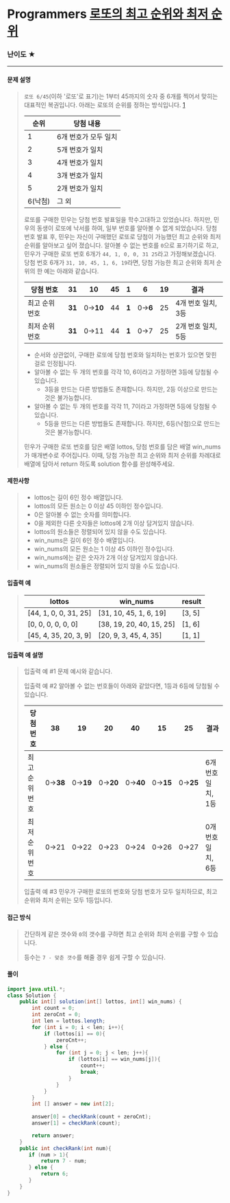 # Programmers [로또의 최고 순위와 최저 순위](https://school.programmers.co.kr/learn/courses/30/lessons/1882)

### 난이도 ★

---

#### 문제 설명

> `로또 6/45`(이하 '로또'로 표기)는 1부터 45까지의 숫자 중 6개를 찍어서 맞히는 대표적인 복권입니다. 아래는 로또의 순위를 정하는 방식입니다. [1](https://school.programmers.co.kr/learn/courses/30/lessons/77484#fn1)
>
> | 순위    | 당첨 내용            |
> | ------- | -------------------- |
> | 1       | 6개 번호가 모두 일치 |
> | 2       | 5개 번호가 일치      |
> | 3       | 4개 번호가 일치      |
> | 4       | 3개 번호가 일치      |
> | 5       | 2개 번호가 일치      |
> | 6(낙첨) | 그 외                |
>
> 로또를 구매한 민우는 당첨 번호 발표일을 학수고대하고 있었습니다. 하지만, 민우의 동생이 로또에 낙서를 하여, 일부 번호를 알아볼 수 없게 되었습니다. 당첨 번호 발표 후, 민우는 자신이 구매했던 로또로 당첨이 가능했던 최고 순위와 최저 순위를 알아보고 싶어 졌습니다.
> 알아볼 수 없는 번호를 `0`으로 표기하기로 하고, 민우가 구매한 로또 번호 6개가 `44, 1, 0, 0, 31 25`라고 가정해보겠습니다. 당첨 번호 6개가 `31, 10, 45, 1, 6, 19`라면, 당첨 가능한 최고 순위와 최저 순위의 한 예는 아래와 같습니다.
>
> | 당첨 번호      | 31     | 10       | 45   | 1     | 6       | 19   | 결과               |
> | -------------- | ------ | -------- | ---- | ----- | ------- | ---- | ------------------ |
> | 최고 순위 번호 | **31** | 0→**10** | 44   | **1** | 0→**6** | 25   | 4개 번호 일치, 3등 |
> | 최저 순위 번호 | **31** | 0→11     | 44   | **1** | 0→7     | 25   | 2개 번호 일치, 5등 |
>
> - 순서와 상관없이, 구매한 로또에 당첨 번호와 일치하는 번호가 있으면 맞힌 걸로 인정됩니다.
> - 알아볼 수 없는 두 개의 번호를 각각 10, 6이라고 가정하면 3등에 당첨될 수 있습니다.
>   - 3등을 만드는 다른 방법들도 존재합니다. 하지만, 2등 이상으로 만드는 것은 불가능합니다.
> - 알아볼 수 없는 두 개의 번호를 각각 11, 7이라고 가정하면 5등에 당첨될 수 있습니다.
>   - 5등을 만드는 다른 방법들도 존재합니다. 하지만, 6등(낙첨)으로 만드는 것은 불가능합니다.
>
> 민우가 구매한 로또 번호를 담은 배열 lottos, 당첨 번호를 담은 배열 win_nums가 매개변수로 주어집니다. 이때, 당첨 가능한 최고 순위와 최저 순위를 차례대로 배열에 담아서 return 하도록 solution 함수를 완성해주세요.

#### 제한사항

>- lottos는 길이 6인 정수 배열입니다.
>- lottos의 모든 원소는 0 이상 45 이하인 정수입니다.
>  - 0은 알아볼 수 없는 숫자를 의미합니다.
>  - 0을 제외한 다른 숫자들은 lottos에 2개 이상 담겨있지 않습니다.
>  - lottos의 원소들은 정렬되어 있지 않을 수도 있습니다.
>- win_nums은 길이 6인 정수 배열입니다.
>- win_nums의 모든 원소는 1 이상 45 이하인 정수입니다.
>  - win_nums에는 같은 숫자가 2개 이상 담겨있지 않습니다.
>  - win_nums의 원소들은 정렬되어 있지 않을 수도 있습니다.

#### 입출력 예

> | lottos                | win_nums                 | result |
> | --------------------- | ------------------------ | ------ |
> | [44, 1, 0, 0, 31, 25] | [31, 10, 45, 1, 6, 19]   | [3, 5] |
> | [0, 0, 0, 0, 0, 0]    | [38, 19, 20, 40, 15, 25] | [1, 6] |
> | [45, 4, 35, 20, 3, 9] | [20, 9, 3, 45, 4, 35]    | [1, 1] |

#### 입출력 예 설명

>입출력 예 #1
>문제 예시와 같습니다.
>
>입출력 예 #2
>알아볼 수 없는 번호들이 아래와 같았다면, 1등과 6등에 당첨될 수 있습니다.
>
>| 당첨 번호      | 38       | 19       | 20       | 40       | 15       | 25       | 결과               |
>| -------------- | -------- | -------- | -------- | -------- | -------- | -------- | ------------------ |
>| 최고 순위 번호 | 0→**38** | 0→**19** | 0→**20** | 0→**40** | 0→**15** | 0→**25** | 6개 번호 일치, 1등 |
>| 최저 순위 번호 | 0→21     | 0→22     | 0→23     | 0→24     | 0→26     | 0→27     | 0개 번호 일치, 6등 |
>
>입출력 예 #3
>민우가 구매한 로또의 번호와 당첨 번호가 모두 일치하므로, 최고 순위와 최저 순위는 모두 1등입니다.

#### 접근 방식

> 간단하게 같은 갯수와 `0`의 갯수를 구하면 최고 순위와 최저 순위를 구할 수 있습니다.
>
> 등수는 `7 - 맞춘 갯수`를 해줄 경우 쉽게 구할 수 있습니다.

#### 풀이

```java
import java.util.*;
class Solution {
    public int[] solution(int[] lottos, int[] win_nums) {
        int count = 0;
        int zeroCnt = 0;
        int len = lottos.length;
        for (int i = 0; i < len; i++){
            if (lottos[i] == 0){
                zeroCnt++;
            } else {
                for (int j = 0; j < len; j++){
                    if (lottos[i] == win_nums[j]){
                        count++;
                        break;
                    }
                }
            }
        }
        int [] answer = new int[2];
        
        answer[0] = checkRank(count + zeroCnt);
        answer[1] = checkRank(count);

        return answer;
    }
    public int checkRank(int num){
       if (num > 1){
           return 7 - num;
       } else {
           return 6;
       }
    }
}
```

